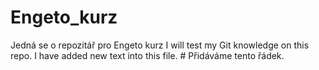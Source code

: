 # Engeto_kurz
Jedná se o repozitář pro Engeto kurz
I will test my Git knowledge on this repo.
I have added new text into this file.       # Přidáváme tento řádek.
